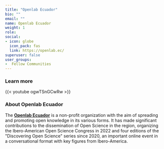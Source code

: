 ```yaml
---
title: "Openlab Ecuador"
bio: ""
email: ""
name: Openlab Ecuador
weight: 1
role: 
social:
- icon: globe
  icon_pack: fas
  link: https://openlab.ec/
superuser: false
user_groups:
-  Fellow Communities
---
```


### Learn more

{{< youtube ogwTSnGCwRw >}} 

### About Openlab Ecuador

The **[Openlab Ecuador](https://openlab.ec/)**  is a non-profit organization with the aim of spreading and promoting open knowledge in its various forms. It has made significant contributions to the dissemination of Open Science in the region, organizing the Ibero-American Open Science Congress in 2022 and four editions of the "Discovering Open Science" series since 2020, an important online event in a conversational format with key figures from Ibero-America.

